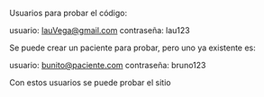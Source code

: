 Usuarios para probar el código:

usuario: lauVega@gmail.com
contraseña: lau123

Se puede crear un paciente para probar, pero uno ya existente es:

usuario: bunito@paciente.com
contraseña: bruno123

Con estos usuarios se puede probar el sitio